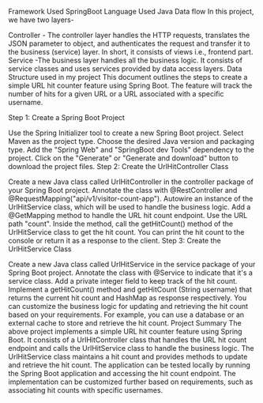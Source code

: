 Framework Used
SpringBoot
Language Used
Java
Data flow
In this project, we have two layers-

Controller - The controller layer handles the HTTP requests, translates the JSON parameter to object, and authenticates the request and transfer it to the business (service) layer. In short, it consists of views i.e., frontend part.
Service -The business layer handles all the business logic. It consists of service classes and uses services provided by data access layers.
Data Structure used in my project
This document outlines the steps to create a simple URL hit counter feature using Spring Boot. The feature will track the number of hits for a given URL or a URL associated with a specific username.

Step 1: Create a Spring Boot Project

Use the Spring Initializer tool to create a new Spring Boot project.
Select Maven as the project type.
Choose the desired Java version and packaging type.
Add the "Spring Web" and "SpringBoot dev Tools" dependency to the project.
Click on the "Generate" or "Generate and download" button to download the project files.
Step 2: Create the UrlHitController Class

Create a new Java class called UrlHitController in the controller package of your Spring Boot project.
Annotate the class with @RestController and @RequestMapping("api/v1/visitor-count-app").
Autowire an instance of the UrlHitService class, which will be used to handle the business logic.
Add a @GetMapping method to handle the URL hit count endpoint. Use the URL path "count".
Inside the method, call the getHitCount() method of the UrlHitService class to get the hit count.
You can print the hit count to the console or return it as a response to the client.
Step 3: Create the UrlHitService Class

Create a new Java class called UrlHitService in the service package of your Spring Boot project.
Annotate the class with @Service to indicate that it's a service class.
Add a private integer field to keep track of the hit count.
Implement a getHitCount() method and getHitCount (String username) that returns the current hit count and HashMap as response respectively.
You can customize the business logic for updating and retrieving the hit count based on your requirements. For example, you can use a database or an external cache to store and retrieve the hit count.
Project Summary
The above project implements a simple URL hit counter feature using Spring Boot. It consists of a UrlHitController class that handles the URL hit count endpoint and calls the UrlHitService class to handle the business logic. The UrlHitService class maintains a hit count and provides methods to update and retrieve the hit count. The application can be tested locally by running the Spring Boot application and accessing the hit count endpoint. The implementation can be customized further based on requirements, such as associating hit counts with specific usernames.
